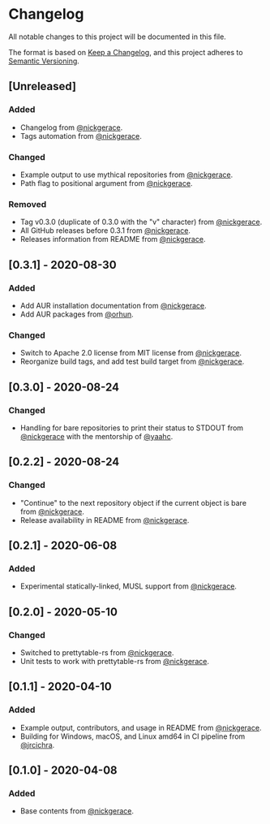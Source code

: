 # Changelog

All notable changes to this project will be documented in this file.

The format is based on [Keep a Changelog](https://keepachangelog.com/en/1.0.0/),
and this project adheres to [Semantic Versioning](https://semver.org/spec/v2.0.0.html).

## [Unreleased]

### Added

- Changelog from [@nickgerace](https://github.com/nickgerace).
- Tags automation from [@nickgerace](https://github.com/nickgerace).

### Changed

- Example output to use mythical repositories from [@nickgerace](https://github.com/nickgerace).
- Path flag to positional argument from [@nickgerace](https://github.com/nickgerace).

### Removed

- Tag v0.3.0 (duplicate of 0.3.0 with the "v" character) from [@nickgerace](https://github.com/nickgerace).
- All GitHub releases before 0.3.1 from [@nickgerace](https://github.com/nickgerace).
- Releases information from README from [@nickgerace](https://github.com/nickgerace).

## [0.3.1] - 2020-08-30

### Added

- Add AUR installation documentation from [@nickgerace](https://github.com/nickgerace).
- Add AUR packages from [@orhun](https://github.com/orhun).

### Changed

- Switch to Apache 2.0 license from MIT license from [@nickgerace](https://github.com/nickgerace).
- Reorganize build tags, and add test build target from [@nickgerace](https://github.com/nickgerace).

## [0.3.0] - 2020-08-24

### Changed

- Handling for bare repositories to print their status to STDOUT from [@nickgerace](https://github.com/nickgerace) with the mentorship of [@yaahc](https://github.com/yaahc).

## [0.2.2] - 2020-08-24

### Changed

- "Continue" to the next repository object if the current object is bare from [@nickgerace](https://github.com/nickgerace).
- Release availability in README from [@nickgerace](https://github.com/nickgerace).

## [0.2.1] - 2020-06-08

### Added

- Experimental statically-linked, MUSL support from [@nickgerace](https://github.com/nickgerace).

## [0.2.0] - 2020-05-10

### Changed

- Switched to prettytable-rs from [@nickgerace](https://github.com/nickgerace).
- Unit tests to work with prettytable-rs from [@nickgerace](https://github.com/nickgerace).

## [0.1.1] - 2020-04-10

### Added

- Example output, contributors, and usage in README from [@nickgerace](https://github.com/nickgerace).
- Building for Windows, macOS, and Linux amd64 in CI pipeline from [@jrcichra](https://github.com/jrcichra).

## [0.1.0] - 2020-04-08

### Added

- Base contents from [@nickgerace](https://github.com/nickgerace).
